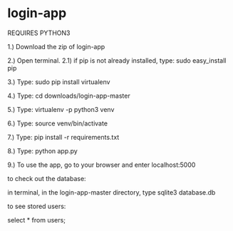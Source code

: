 # login-app
REQUIRES PYTHON3

1.) Download the zip of login-app

2.) Open terminal. 
	2.1) if pip is not already installed, type: sudo easy_install pip
	
3.) Type: sudo pip install virtualenv

4.) Type: cd downloads/login-app-master 

5.) Type: virtualenv -p python3 venv 
	
6.) Type: source venv/bin/activate

7.) Type: pip install -r requirements.txt

8.) Type: python app.py

9.) To use the app, go to your browser and enter localhost:5000


to check out the database:

in terminal, in the login-app-master directory, type sqlite3 database.db

to see stored users:

select * from users;

